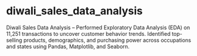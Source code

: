 # diwali_sales_data_analysis
Diwali Sales Data Analysis – Performed Exploratory Data Analysis (EDA) on 11,251 transactions to uncover customer behavior trends. Identified top-selling products, demographics, and purchasing power across occupations and states using Pandas, Matplotlib, and Seaborn.
